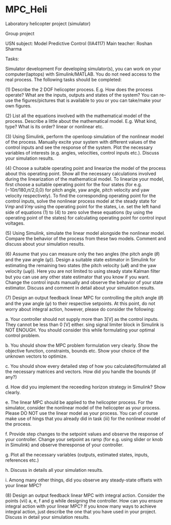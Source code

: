 # MPC_Heli
Laboratory helicopter project (simulator)

Group project

USN subject: Model Predictive Control (IIA4117)
Main teacher: Roshan Sharma

Tasks:

Simulator development
For developing simulator(s), you can work on your computer(laptops) with Simulink/MATLAB. You do
not need access to the real process. The following tasks should be completed:

(1) Describe the 2 DOF helicopter process. E.g. How does the process operate? What are the
inputs, outputs and states of the system? You can re-use the figures/pictures that is available
to you or you can take/make your own figures.

(2) List all the equations involved with the mathematical model of the process. Describe a little
about the mathematical model. E.g. What kind, type? What is its order? linear or nonlinear etc.

(3) Using Simulink, perform the openloop simulation of the nonlinear model of the process.
Manually excite your system with different values of the control inputs and see the response
of the system. Plot the necessary variables of interests (e.g. angles, velocities, control inputs
etc.). Discuss your simulation results.

(4) Choose a suitable operating point and linearize the model of the process about this operating
point. Show all the necessary calculations involved during the linearization of the mathematical
model.
To linearize your model, first choose a suitable operating point for the four states (for e.g.
(−10𝜋/180,𝜋/2,0,0) for pitch angle, yaw angle, pitch velocity and yaw velocity respectively). To find
the corresponding operating point for the control inputs, solve the nonlinear process model at
the steady state for 𝑉𝑚𝑝 and 𝑉𝑚𝑦 using the operating point for the states, i.e. set the left hand
side of equations (1) to (4) to zero solve these equations (by using the operating point of the
states) for calculating operating point for control input voltages.

(5) Using Simulink, simulate the linear model alongside the nonlinear model. Compare the
behavior of the process from these two models. Comment and discuss about your simulation
results.

(6) Assume that you can measure only the two angles (the pitch angle (𝜃) and the yaw angle (𝜓)).
Design a suitable state estimator in Simulink for estimating the remaining two states (the pitch
velocity (𝜔𝜃) and the yaw velocity (𝜔𝜓)). Here you are not limited to using steady state Kalman
filter but you can use any other state estimator that you know if you want. Change the control 
inputs manually and observe the behavior of your state estimator. Discuss and comment in
detail about your simulation results.

(7) Design an output feedback linear MPC for controlling the pitch angle (𝜃) and the yaw angle (𝜓)
to their respective setpoints. At this point, do not worry about integral action, however, please
do consider the following:

a. Your controller should not supply more than 3[V] as the control inputs. They cannot be less than 0 [V] either.  sing signal limiter block in Simulink is NOT ENOUGH. You should consider this while formulating your optimal control problem.

b. You should show the MPC problem formulation very clearly. Show the objective function, constraints, bounds etc. Show your choice of the unknown vectors to optimize. 

c. You should show every detailed step of how you calculated/formulated all the necessary matrices and vectors. How did you handle the bounds (if any?)

d. How did you implement the receeding horizon strategy in Simulink? Show clearly. 

e. The linear MPC should be applied to the helicopter process. For the simulator, consider the nonlinear model of the helicopter as your process. Please DO NOT use the linear model as your process. You can of course make use of  hings that you already did in task (iii) for the nonlinear model of the process.

f. Provide step changes to the setpoint values and observe the response of your controller. Change your setpoint as ramp (for e.g. using slider or knob in Simulink) and observe theresponse of your controller.

g. Plot all the necessary variables (outputs, estimated states, inputs, references etc.)

h. Discuss in details all your simulation results.

i. Among many other things, did you observe any steady-state offsets with your linear MPC?

(8) Design an output feedback linear MPC with integral action. Consider the points (vii) a, e, f and
g while designing the controller. How can you ensure integral action with your linear MPC? If
you know many ways to achieve integral action, just describe the one that you have used in
your project. Discuss in detail your simulation results.